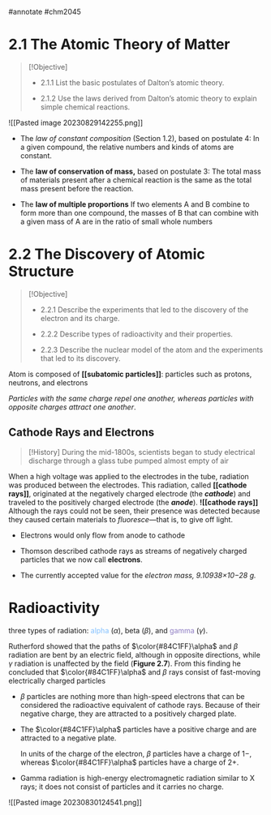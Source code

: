 #annotate #chm2045


#  2.1 The Atomic Theory of Matter

> [!Objective]
> - 2.1.1 List the basic postulates of Dalton’s atomic theory.
>     
> - 2.1.2 Use the laws derived from Dalton’s atomic theory to explain simple chemical reactions.

![[Pasted image 20230829142255.png]]


- The _law of constant composition_ (Section 1.2), based on postulate 4:
    In a given compound, the relative numbers and kinds of atoms are constant.

- The **law of conservation of mass,** based on postulate 3:
    The total mass of materials present after a chemical reaction is the same as the total mass present before the reaction.

- The **law of multiple proportions**
     If two elements A and B combine to form more than one compound, the masses of B that can combine with a given mass of A are in the ratio of small whole numbers

# 2.2 The Discovery of Atomic Structure

> [!Objective]
> - 2.2.1 Describe the experiments that led to the discovery of the electron and its charge.
>     
> - 2.2.2 Describe types of radioactivity and their properties.
>     
> - 2.2.3 Describe the nuclear model of the atom and the experiments that led to its discovery.

Atom is composed of **[[subatomic particles]]**: particles such as protons, neutrons, and electrons 

_Particles with the same charge repel one another, whereas particles with opposite charges attract one another_.

## Cathode Rays and Electrons

> [!History]
> During the mid-1800s, scientists began to study electrical discharge through a glass tube pumped almost empty of air

When a high voltage was applied to the electrodes in the tube, radiation was produced between the electrodes. This radiation, called **[[cathode rays]]**, originated at the negatively charged electrode (the **_cathode_**) and traveled to the positively charged electrode (the **_anode_**).
**![[cathode rays]]**
Although the rays could not be seen, their presence was detected because they caused certain materials to _fluoresce_—that is, to give off light.

- Electrons would only flow from anode to cathode

- Thomson described cathode rays as streams of negatively charged particles that we now call **electrons**.
- The currently accepted value for the _electron mass, 9.10938×10−28 g._

# Radioactivity
three types of radiation: <font color =#84C1FF> alpha </font> ($\alpha$), beta ($\beta$), and <font color =8E7CC3 > gamma</font> ($\gamma$).

Rutherford showed that the paths of $\color{#84C1FF}\alpha$ and $\beta$ radiation are bent by an electric field, although in opposite directions, while $\gamma$ radiation is unaffected by the field (**Figure 2.7**). From this finding he concluded that $\color{#84C1FF}\alpha$ and $\beta$ rays consist of fast-moving electrically charged particles

- $\beta$  particles are nothing more than high-speed electrons that can be considered the radioactive equivalent of cathode rays. Because of their negative charge, they are attracted to a positively charged plate. 

- The $\color{#84C1FF}\alpha$ particles have a positive charge and are attracted to a negative plate. 

	In units of the charge of the electron, $\beta$   particles have a charge of 1−, whereas $\color{#84C1FF}\alpha$ particles have a charge of 2+. 

- Gamma radiation is high-energy electromagnetic radiation similar to X rays; it does not consist of particles and it carries no charge.

![[Pasted image 20230830124541.png]]
